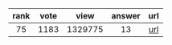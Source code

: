 
| rank | vote | view | answer | url |
|:-:|:-:|:-:|:-:|:-:|
|75|1183|1329775|13| [url](http://stackoverflow.com/questions/332289/how-do-you-change-the-size-of-figures-drawn-with-matplotlib) |
